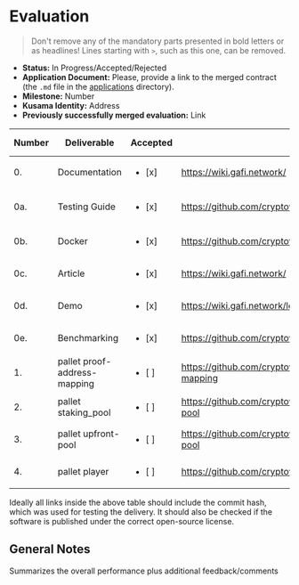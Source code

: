 # Evaluation

> Don't remove any of the mandatory parts presented in bold letters or as headlines!
> Lines starting with `>`, such as this one, can be removed.

- **Status:** In Progress/Accepted/Rejected
- **Application Document:** Please, provide a link to the merged contract (the `.md` file in the [applications](https://github.com/w3f/Grants-Program/tree/master/applications) directory). 
- **Milestone:** Number
- **Kusama Identity:** Address
- **Previously successfully merged evaluation:** Link

| Number | Deliverable | Accepted | Link | Evaluation Notes |
| ------ | ----------- | -------- | ---- |----------------- |
| 0. | Documentation | <ul><li>[x] </li></ul> | https://wiki.gafi.network/ | Thorough documentation.     |
| 0a. | Testing Guide | <ul><li>[x] </li></ul> | https://github.com/cryptoviet/gafi#test | All code tested and compiled successfully.     |
| 0b. | Docker | <ul><li>[x] </li></ul> | https://github.com/cryptoviet/gafi#run-in-docker | | 
| 0c. | Article | <ul><li>[x] </li></ul> | https://wiki.gafi.network/ | | 
| 0d. | Demo | <ul><li>[x] </li></ul> | https://wiki.gafi.network/learn/demo | | 
| 0e. | Benchmarking | <ul><li>[x] </li></ul> | https://github.com/cryptoviet/gafi#benchmarking | benchmark successful | 
| 1. | pallet proof-address-mapping | <ul><li>[ ] </li></ul> | https://github.com/cryptoviet/gafi/tree/master/pallets/address-mapping | | 
| 2.  | pallet staking_pool | <ul><li>[ ] </li></ul> | https://github.com/cryptoviet/gafi/tree/master/pallets/staking-pool | | 
| 3.  | pallet upfront-pool | <ul><li>[ ] </li></ul> | https://github.com/cryptoviet/gafi/tree/master/pallets/upfront-pool | | 
| 4.  | pallet player | <ul><li>[ ] </li></ul> | https://github.com/cryptoviet/gafi/tree/master/pallets/player | | 

Ideally all links inside the above table should include the commit hash,
which was used for testing the delivery. It should also be checked if the software is published under the correct open-source license.

## General Notes

Summarizes the overall performance plus additional feedback/comments
